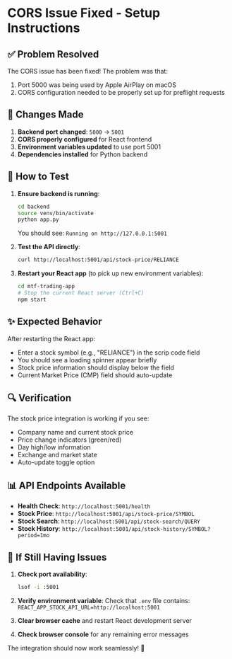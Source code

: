 # CORS Issue Fixed - Setup Instructions

## ✅ Problem Resolved

The CORS issue has been fixed! The problem was that:
1. Port 5000 was being used by Apple AirPlay on macOS
2. CORS configuration needed to be properly set up for preflight requests

## 🔧 Changes Made

1. **Backend port changed**: `5000` → `5001`
2. **CORS properly configured** for React frontend
3. **Environment variables updated** to use port 5001
4. **Dependencies installed** for Python backend

## 🚀 How to Test

1. **Ensure backend is running**:
   ```bash
   cd backend
   source venv/bin/activate
   python app.py
   ```
   You should see: `Running on http://127.0.0.1:5001`

2. **Test the API directly**:
   ```bash
   curl http://localhost:5001/api/stock-price/RELIANCE
   ```

3. **Restart your React app** (to pick up new environment variables):
   ```bash
   cd mtf-trading-app
   # Stop the current React server (Ctrl+C)
   npm start
   ```

## ✨ Expected Behavior

After restarting the React app:
- Enter a stock symbol (e.g., "RELIANCE") in the scrip code field
- You should see a loading spinner appear briefly
- Stock price information should display below the field
- Current Market Price (CMP) field should auto-update

## 🔍 Verification

The stock price integration is working if you see:
- Company name and current stock price
- Price change indicators (green/red)
- Day high/low information
- Exchange and market state
- Auto-update toggle option

## 📊 API Endpoints Available

- **Health Check**: `http://localhost:5001/health`
- **Stock Price**: `http://localhost:5001/api/stock-price/SYMBOL`
- **Stock Search**: `http://localhost:5001/api/stock-search/QUERY`
- **Stock History**: `http://localhost:5001/api/stock-history/SYMBOL?period=1mo`

## 🚨 If Still Having Issues

1. **Check port availability**:
   ```bash
   lsof -i :5001
   ```

2. **Verify environment variable**:
   Check that `.env` file contains: `REACT_APP_STOCK_API_URL=http://localhost:5001`

3. **Clear browser cache** and restart React development server

4. **Check browser console** for any remaining error messages

The integration should now work seamlessly! 🎉